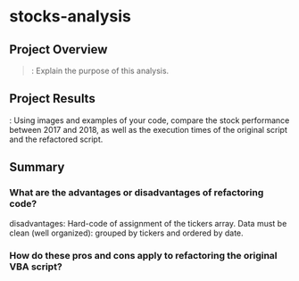 # stocks-analysis
## Project Overview
> : Explain the purpose of this analysis.

## Project Results

: Using images and examples of your code, compare the stock performance between 2017 and 2018, as well as the execution times of the original script and the refactored script.

## Summary

### What are the advantages or disadvantages of refactoring code?

disadvantages:
Hard-code of assignment of the tickers array.
Data must be clean (well organized): grouped by tickers and ordered by date.

### How do these pros and cons apply to refactoring the original VBA script?
